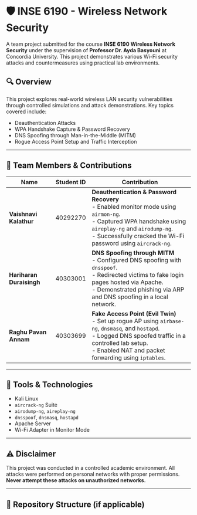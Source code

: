 # 🛡️ INSE 6190 - Wireless Network Security

A team project submitted for the course **INSE 6190 Wireless Network Security** under the supervision of **Professor Dr. Ayda Basyouni** at Concordia University. This project demonstrates various Wi-Fi security attacks and countermeasures using practical lab environments.

## 🔍 Overview

This project explores real-world wireless LAN security vulnerabilities through controlled simulations and attack demonstrations. Key topics covered include:

- Deauthentication Attacks
- WPA Handshake Capture & Password Recovery
- DNS Spoofing through Man-in-the-Middle (MITM)
- Rogue Access Point Setup and Traffic Interception

---

## 👥 Team Members & Contributions

| Name                  | Student ID | Contribution |
|-----------------------|------------|--------------|
| **Vaishnavi Kalathur** | 40292270   | **Deauthentication & Password Recovery**<br>- Enabled monitor mode using `airmon-ng`.<br>- Captured WPA handshake using `aireplay-ng` and `airodump-ng`.<br>- Successfully cracked the Wi-Fi password using `aircrack-ng`. |
| **Hariharan Duraisingh** | 40303001   | **DNS Spoofing through MITM**<br>- Configured DNS spoofing with `dnsspoof`.<br>- Redirected victims to fake login pages hosted via Apache.<br>- Demonstrated phishing via ARP and DNS spoofing in a local network. |
| **Raghu Pavan Annam** | 40303699   | **Fake Access Point (Evil Twin)**<br>- Set up rogue AP using `airbase-ng`, `dnsmasq`, and `hostapd`.<br>- Logged DNS spoofed traffic in a controlled lab setup.<br>- Enabled NAT and packet forwarding using `iptables`. |

---

## 🧪 Tools & Technologies

- Kali Linux
- `aircrack-ng` Suite
- `airodump-ng`, `aireplay-ng`
- `dnsspoof`, `dnsmasq`, `hostapd`
- Apache Server
- Wi-Fi Adapter in Monitor Mode

---

## ⚠️ Disclaimer

This project was conducted in a controlled academic environment. All attacks were performed on personal networks with proper permissions. **Never attempt these attacks on unauthorized networks.**

---

## 📂 Repository Structure (if applicable)

